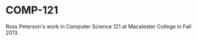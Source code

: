 COMP-121
========

Ross Peterson's work in Computer Science 121 at Macalester College in Fall 2013.
